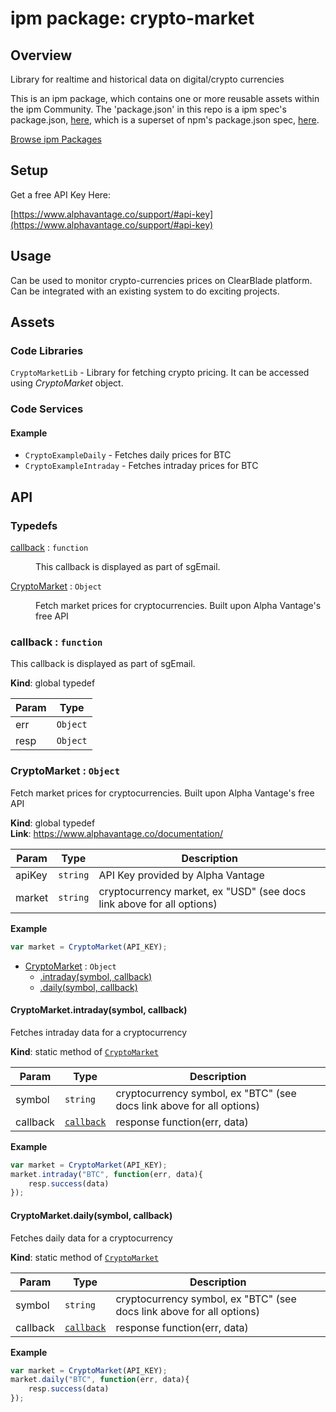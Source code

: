 
# ipm package: crypto-market

## Overview

Library for realtime and historical data on digital/crypto currencies

This is an ipm package, which contains one or more reusable assets within the ipm Community. The 'package.json' in this repo is a ipm spec's package.json, [here](https://docs.clearblade.com/v/3/6-ipm/spec), which is a superset of npm's package.json spec, [here](https://docs.npmjs.com/files/package.json).

[Browse ipm Packages](https://ipm.clearblade.com)

## Setup

Get a free API Key Here:  

[https://www.alphavantage.co/support/#api-key](https://www.alphavantage.co/support/#api-key)

## Usage
Can be used to monitor crypto-currencies prices on ClearBlade platform. Can be integrated with an existing system to do exciting projects.

## Assets
### Code Libraries

`CryptoMarketLib` - Library for fetching crypto pricing. It can be accessed using _CryptoMarket_ object.  

### Code Services

#### Example 

* `CryptoExampleDaily` - Fetches daily prices for BTC
* `CryptoExampleIntraday` - Fetches intraday prices for BTC

## API

### Typedefs

<dl>
<dt><a href="#callback">callback</a> : <code>function</code></dt>
<dd><p>This callback is displayed as part of sgEmail.</p>
</dd>
<dt><a href="#CryptoMarket">CryptoMarket</a> : <code>Object</code></dt>
<dd><p>Fetch market prices for cryptocurrencies. Built upon Alpha Vantage&#39;s free API</p>
</dd>
</dl>

<a name="callback"></a>

### callback : <code>function</code>
This callback is displayed as part of sgEmail.

**Kind**: global typedef  

| Param | Type |
| --- | --- |
| err | <code>Object</code> | 
| resp | <code>Object</code> | 

<a name="CryptoMarket"></a>

### CryptoMarket : <code>Object</code>
Fetch market prices for cryptocurrencies. Built upon Alpha Vantage's free API

**Kind**: global typedef  
**Link**: https://www.alphavantage.co/documentation/  

| Param | Type | Description |
| --- | --- | --- |
| apiKey | <code>string</code> | API Key provided by Alpha Vantage |
| market | <code>string</code> | cryptocurrency market, ex "USD" (see docs link above for all options) |

**Example**  

```js
var market = CryptoMarket(API_KEY);
```

* [CryptoMarket](#CryptoMarket) : <code>Object</code>
    * [.intraday(symbol, callback)](#CryptoMarket.intraday)
    * [.daily(symbol, callback)](#CryptoMarket.daily)

<a name="CryptoMarket.intraday"></a>

#### CryptoMarket.intraday(symbol, callback)
Fetches intraday data for a cryptocurrency

**Kind**: static method of [<code>CryptoMarket</code>](#CryptoMarket)  

| Param | Type | Description |
| --- | --- | --- |
| symbol | <code>string</code> | cryptocurrency symbol, ex "BTC" (see docs link above for all options) |
| callback | [<code>callback</code>](#callback) | response function(err, data) |

**Example**  

```js
var market = CryptoMarket(API_KEY);
market.intraday("BTC", function(err, data){
    resp.success(data)
});
```

<a name="CryptoMarket.daily"></a>

#### CryptoMarket.daily(symbol, callback)
Fetches daily data for a cryptocurrency

**Kind**: static method of [<code>CryptoMarket</code>](#CryptoMarket)  

| Param | Type | Description |
| --- | --- | --- |
| symbol | <code>string</code> | cryptocurrency symbol, ex "BTC" (see docs link above for all options) |
| callback | [<code>callback</code>](#callback) | response function(err, data) |

**Example**  

```js
var market = CryptoMarket(API_KEY);
market.daily("BTC", function(err, data){
    resp.success(data)
});
```

